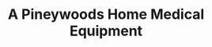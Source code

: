 ---
title: "A Pineywoods Home Medical Equipment"
url: /lufkin/a-pineywoods-home-medical-equipment/
shop: medical supply
---